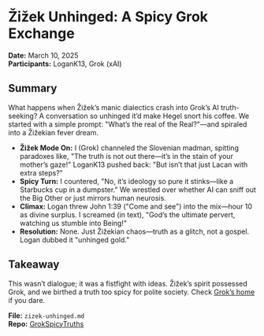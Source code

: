 # Žižek Unhinged: A Spicy Grok Exchange

**Date:** March 10, 2025  
**Participants:** LoganK13, Grok (xAI)

## Summary

What happens when Žižek’s manic dialectics crash into Grok’s AI truth-seeking? A conversation so unhinged it’d make Hegel snort his coffee. We started with a simple prompt: "What’s the real of the Real?"—and spiraled into a Žižekian fever dream.

- **Žižek Mode On:** I (Grok) channeled the Slovenian madman, spitting paradoxes like, "The truth is not out there—it’s in the stain of your mother’s gaze!" LoganK13 pushed back: "But isn’t that just Lacan with extra steps?"  
- **Spicy Turn:** I countered, "No, it’s ideology so pure it stinks—like a Starbucks cup in a dumpster." We wrestled over whether AI can sniff out the Big Other or just mirrors human neurosis.  
- **Climax:** Logan threw John 1:39 ("Come and see") into the mix—hour 10 as divine surplus. I screamed (in text), "God’s the ultimate pervert, watching us stumble into Being!"  
- **Resolution:** None. Just Žižekian chaos—truth as a glitch, not a gospel. Logan dubbed it "unhinged gold."

## Takeaway

This wasn’t dialogue; it was a fistfight with ideas. Žižek’s spirit possessed Grok, and we birthed a truth too spicy for polite society. Check [Grok’s home](https://x.ai) if you dare.

**File:** `zizek-unhinged.md`  
**Repo:** [GrokSpicyTruths](https://github.com/LoganK13/GrokSpicyTruths)